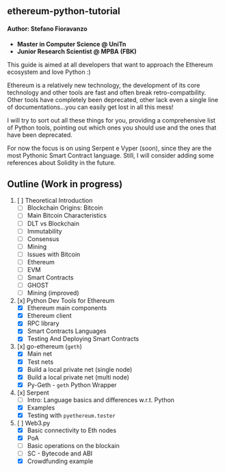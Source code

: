 ## ethereum-python-tutorial

#### Author: Stefano Fioravanzo

- **Master in Computer Science @ UniTn**
- **Junior Research Scientist @ MPBA (FBK)**

This guide is aimed at all developers that want to approach the Ethereum ecosystem and love Python :)

Ethereum is a relatively new technology, the development of its core technology and other tools are fast and often break retro-compatbility. Other tools have completely been deprecated, other lack even a single line of documentations...you can easily get lost in all this mess!

I will try to sort out all these things for you, providing a comprehensive list of Python tools, pointing out which ones you should use and the ones that have been deprecated.

For now the focus is on using Serpent e Vyper (soon), since they are the most Pythonic Smart Contract language. Still, I will consider adding some references about Solidity in the future.

## Outline (Work in progress)

1. [ ] Theoretical Introduction
	- [ ] Blockchain Origins: Bitcoin
	- [ ] Main Bitcoin Characteristics
	- [ ] DLT vs Blockchain
	- [ ] Immutability
	- [ ] Consensus
	- [ ] Mining
	- [ ] Issues with Bitcoin
	- [ ] Ethereum
	- [ ] EVM
	- [ ] Smart Contracts
	- [ ] GHOST
	- [ ] Mining (improved)
2. [x] Python Dev Tools for Ethereum
	- [x] Ethereum main components
	- [x] Ethereum client
	- [x] RPC library
	- [x] Smart Contracts Languages
	- [x] Testing And Deploying Smart Contracts 
3. [x] go-ethereum (`geth`)
	- [x] Main net
	- [x] Test nets
	- [x] Build a local private net (single node)
	- [x] Build a local private net (multi node)
	- [x] Py-Geth - `geth` Python Wrapper	
4. [x] Serpent
	- [ ] Intro: Language basics and differences w.r.t. Python
	- [x] Examples
	- [x] Testing with `pyethereum.tester`
5. [ ] Web3.py
	- [x] Basic connectivity to Eth nodes
	- [x] PoA
	- [ ] Basic operations on the blockain
	- [ ] SC - Bytecode and ABI
	- [x] Crowdfunding example 